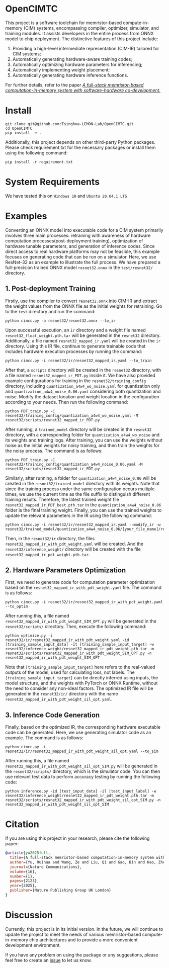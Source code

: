# OpenCIMTC

This project is a software toolchain for memristor-based compute-in-memory (CIM) systems, encompassing compiler, optimizer, simulator, and training modules. It assists developers in the entire process from ONNX model to chip deployment. The distinctive features of this project include:

1. Providing a high-level intermediate representation (CIM-IR) tailored for CIM systems;
2. Automatically generating hardware-aware training codes;
3. Automatically optimizing hardware parameters for inferencing;
4. Automatically implementing weight placement;
5. Automatically generating hardware inference functions.

For further details, refer to the paper [*A full-stack memristor-based computation-in-memory system with software-hardware co-development.*](https://www.nature.com/articles/s41467-025-57183-0)

# Install

```
git clone git@github.com:Tsinghua-LEMON-Lab/OpenCIMTC.git
cd OpenCIMTC
pip install -e .
```

Additionally, this project depends on other third-party Python packages. Please check requirement.txt for the necessary packages or install them using the following command:

```
pip install -r requirement.txt
```

# System Requirements

We have tested this on `Windows 10` and  `Ubuntu 20.04.1 LTS`

# Examples

Converting an ONNX model into executable code for a CIM system primarily involves three main processes: retraining with awareness of hardware computation processes(post-deployment training), optimization of hardware tunable parameters, and generation of inference codes. Since direct access to real hardware platforms may not be feasible, this example focuses on generating code that can be run on a simulator.
Here, we use ResNet-32 as an example to illustrate the full process. We have prepared a full-precision trained ONNX model `resnet32.onnx` in the `test/resnet32/` directory.

## 1. Post-deployment Training

Firstly, use the compiler to convert `resnet32.onnx` into CIM-IR and extract the weight values from the ONNX file as the initial weights for retraining. Go to the `test` directory and run the command:

```
python cimcc.py -o resnet32/resnet32.onnx --to_ir
```

Upon successful execution, an `ir` directory and a weight file named `resnet32_float_weight.pth.tar` will be generated in the `resnet32` directory. Additionally, a file named `resnet32_mapped_ir.yaml` will be created in the `ir` directory. Using this IR file, continue to generate trainable code that includes hardware execution processes by running the command:

```
python cimcc.py -i resnet32/ir/resnet32_mapped_ir.yaml --to_train
```

After that, a `scripts` directory will be created in the `resnet32` directory, with a file named `resnet32_mapped_ir_PDT.py` inside it. We have also provided example configurations for training in the `resnet32/training_config` directory, including `quantization_a4w4_wo_noise.yaml` for quantization only and `quantization_a4w4_noise_0.06.yaml` considering both quantization and noise. Modify the dataset location and weight location in the configuration according to your needs. Then run the following command:

```
python PDT_train.py -C resnet32/training_config/quantization_a4w4_wo_noise.yaml -M resnet32/scripts/resnet32_mapped_ir_PDT.py
```

After running, a `trained_model` directory will be created in the `resnet32` directory, with a corresponding folder for `quantization_a4w4_wo_noise` and its weights and training logs. After training, you can use the weights without noise as the initial weights for noisy training, and then train the weights for the noisy process. The command is as follows:

```
python PDT_train.py -C resnet32/training_config/quantization_a4w4_noise_0.06.yaml -M resnet32/scripts/resnet32_mapped_ir_PDT.py
```

Similarly, after running, a folder for `quantization_a4w4_noise_0.06` will be created in the `resnet32/trained_model` directory with its weights. Note that since the training process under the same configuration occurs multiple times, we use the current time as the file suffix to distinguish different training results. Therefore, the latest trained weight file `resnet32_mapped_ir_PDT_best.pth.tar` in the `quantization_a4w4_noise_0.06` folder is the final training weight. Finally, you can use the trained weights to update the relevant parameters in the IR using the following command:

```
python cimcc.py -i resnet32/ir/resnet32_mapped_ir.yaml --modify_ir -w resnet32/trained_model/quantization_a4w4_noise_0.06/[your_file_name]/resnet32_PDT_best.pth.tar
```

Then, in the `resnet32/ir` directory, the files `resnet32_mapped_ir_with_pdt_weight.yaml` will be created. And the `resnet32/inference_weight/` directory will be created with the file `resnet32_mapped_ir_pdt_weight.pth.tar`.

## 2. Hardware Parameters Optimization

First, we need to generate code for computation parameter optimization based on the `resnet32_mapped_ir_with_pdt_weight.yaml` file. The command is as follows:

```
python cimcc.py -i resnet32/ir/resnet32_mapped_ir_with_pdt_weight.yaml --to_optim
```

After running this, a file named `resnet32_mapped_ir_with_pdt_weight_SIM_OPT.py` will be generated in the `resnet32/scripts/` directory. Then, execute the following command:

```
python optimize.py -i resnet32/ir/resnet32_mapped_ir_with_pdt_weight.yaml -id [training_sample_input_data] -it [training_sample_input_target] -w resnet32/inference_weight/resnet32_mapped_ir_pdt_weight.pth.tar -m resnet32/scripts/resnet32_mapped_ir_with_pdt_weight_SIM_OPT.py -n resnet32_mapped_ir_with_pdt_weight_SIM_OPT
```

Note that `[training_sample_input_target]` here refers to the real-valued outputs of the model, used for calculating loss, not labels. The `[training_sample_input_target]` can be directly inferred using inputs, the model structure, and the weights with PyTorch or ONNX Runtime, without the need to consider any non-ideal factors. The optimized IR file will be generated in the `resnet32/ir/` directory with the name `resnet32_mapped_ir_with_pdt_weight_sil_opt.yaml`.

## 3. Inference Code Generation

Finally, based on the optimized IR, the corresponding hardware executable code can be generated. Here, we use generating simulator code as an example. The command is as follows:

```
python cimcc.py -i resnet32/ir/resnet32_mapped_ir_with_pdt_weight_sil_opt.yaml --to_sim
```

After running this, a file named `resnet32_mapped_ir_with_pdt_weight_sil_opt_SIM.py` will be generated in the `resnet32/scripts/` directory, which is the simulator code. You can then use relevant test data to perform accuracy testing by running the following code:

```
python inference.py -id [test_input_data] -il [test_input_label] -w resnet32/inference_weight/resnet32_mapped_ir_pdt_weight.pth.tar -m resnet32/scripts/resnet32_mapped_ir_with_pdt_weight_sil_opt_SIM.py -n resnet32_mapped_ir_with_pdt_weight_sil_opt_SIM
```

# Citation

If you are using this project in your research, please cite the following paper:

```bibtex
@article{yu2025full,
  title={A full-stack memristor-based computation-in-memory system with software-hardware co-development},
  author={Yu, Ruihua and Wang, Ze and Liu, Qi and Gao, Bin and Hao, Zhenqi and Guo, Tao and Ding, Sanchuan and Zhang, Junyang and Qin, Qi and Wu, Dong and others},
  journal={Nature Communications},
  volume={16},
  number={1},
  pages={2123},
  year={2025},
  publisher={Nature Publishing Group UK London}
}
```

# Discussion

Currently, this project is in its initial version. In the future, we will continue to update the project to meet the needs of various memristor-based compute-in-memory chip architectures and to provide a more convenient development environment.

If you have any problem on using the package or any suggestions, please feel free to create an [issue](https://github.com/Tsinghua-LEMON-Lab/OpenCIMTC/issues) to let us know.
